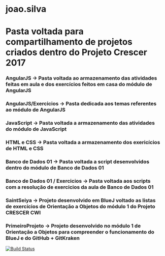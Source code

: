 # joao.silva
# Pasta voltada para compartilhamento de projetos criados dentro do Projeto Crescer 2017

### AngularJS -> Pasta voltada ao armazenamento das atividades feitas em aula e dos exercícios feitos em casa do módulo de AngularJS
### AngularJS/Exercicios -> Pasta dedicada aos temas referentes ao módulo de AngularJS

### JavaScript -> Pasta voltada a armazenamento das atividades do módulo de JavaScript

### HTML e CSS -> Pasta voltada a armazenamento dos exericícios de HTML e CSS

### Banco de Dados 01 -> Pasta voltada a script desenvolvidos dentro do módulo de Banco de Dados 01
### Banco de Dados 01 / Exercicios -> Pasta voltada aos scripts com a resolução de exercicios da aula de Banco de Dados 01

### SaintSeiya -> Projeto desenvolvido em BlueJ voltado as listas de exercícios de Orientação a Objetos do módulo 1 do Projeto CRESCER CWI

### PrimeiroProjeto -> Projeto desenvolvido no módulo 1 de Orientação a Objetos para compreender o funcionamento do BlueJ e do GitHub + GitKraken
[![Build Status](https://travis-ci.org/cwi-crescer-2017-1/joao.silva.svg?branch=master)](https://travis-ci.org/cwi-crescer-2017-1/joao.silva)






